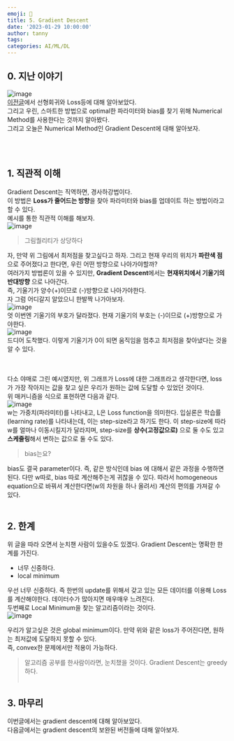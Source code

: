 ```yaml
---
emoji: 🔮
title: 5. Gradient Descent
date: '2023-01-29 10:00:00'
author: tanny
tags: 
categories: AI/ML/DL
---
```


## 0. 지난 이야기
![image](https://user-images.githubusercontent.com/121401159/216059096-c5eeb283-5e96-42f6-bd15-7c64ec2b3137.png)
<br>
[이전글](https://tannybrown.github.io/ai/5/)에서 선형회귀와 Loss등에 대해 알아보았다. <br>
그리고 우린, 스마트한 방법으로 optimal한 파라미터와 bias를 찾기 위해 Numerical Method를 사용한다는 것까지 알아봤다. <br>
그리고 오늘은 Numerical Method인 Gradient Descent에 대해 알아보자.

<br><br>
## 1. 직관적 이해
Gradient Descent는 직역하면, 경사하강법이다.<br> 이 방법은 **Loss가 줄어드는 방향**을 찾아 파라미터와 bias를 업데이트 하는 방법이라고 할 수 있다.<br>
예시를 통한 직관적 이해를 해보자.<br>
![image](https://user-images.githubusercontent.com/121401159/216073365-d46b5057-690c-4186-b7b8-9727fefb9778.png)<br>
> 그림퀄리티가 상당하다 <br>

자, 만약 위 그림에서 최저점을 찾고싶다고 하자. 그리고 현재 우리의 위치가 **파란색 점**으로 주어졌다고 한다면, 우린 어떤 방향으로 나아가야할까?<br>
여러가지 방법론이 있을 수 있지만, **Gradient Descent**에서는 **현재위치에서 기울기의 반대방향** 으로 나아간다.<br>
즉, 기울기가 양수(+)이므로 (-)방향으로 나아가야한다.<br>
자 그럼 어디갈지 알았으니 한발짝 나가아보자. <br>
![image](https://user-images.githubusercontent.com/121401159/216073715-42b5ea14-97f4-426c-af86-c8782d1b95e6.png)
<br>
엇 이번엔 기울기의 부호가 달라졌다. 현재 기울기의 부호는 (-)이므로 (+)방향으로 가야한다.<br>
![image](https://user-images.githubusercontent.com/121401159/216074025-07c7dabd-f67f-4f6c-a464-2e824428d45f.png)<br>
드디어 도착했다. 이렇게 기울기가 0이 되면 움직임을 멈추고 최저점을 찾아냈다는 것을 알 수 있다.<br>

<br><br>
다소 야매로 그린 예시였지만, 위 그래프가 Loss에 대한 그래프라고 생각한다면, loss가 가장 작아지는 값을 찾고 싶은 우리가 원하는 값에 도달할 수 있었던 것이다.<br>
위 매커니즘을 식으로 표현하면 다음과 같다.<br>
![image](https://user-images.githubusercontent.com/121401159/216074281-39220e6e-6ced-42ef-bbdf-d43c76437bc3.png)<br>
w는 가중치(파라미터)를 나타내고, L은 Loss function을 의미한다. 입실론은 학습률(learning rate)를 나타내는데, 이는 step-size라고 하기도 한다. 이 step-size에 따라 w를 얼마나 이동시킬지가 달라지며, step-size를 **상수(고정값으로)** 으로 둘 수도 있고 **스케줄링**해서 변하는 값으로 둘 수도 있다.<br>
> bias는요?

bias도 결국 parameter이다. 즉, 같은 방식인데 bias 에 대해서 같은 과정을 수행하면 된다. 다만 w따로, bias 따로 계산해주는게 귀찮을 수 있다. 따라서 homogeneous equation으로 바꿔서 계산한다면(w의 차원을 하나 올려서) 계산의 편의를 가져갈 수 있다.<br><br>

## 2. 한계
위 글을 따라 오면서 눈치챈 사람이 있을수도 있겠다. Gradient Descent는 명확한 한계를 가진다. <br>
- 너무 신중하다.
- local minimum <br>

우선 너무 신중하다. 즉 한번의 update를 위해서 갖고 있는 모든 데이터를 이용해 Loss를 계산해야한다. 데이터수가 많아지면 매우매우 느려진다.<br>
두번째로 Local Minimum을 찾는 알고리즘이라는 것이다.<br>
![image](https://user-images.githubusercontent.com/121401159/216072186-48307436-a632-4a7a-9a5d-7eeaa6b781a5.png)<br>

우리가 알고싶은 것은 global minimum이다. 만약 위와 같은 loss가 주어진다면, 원하는 최저값에 도달하지 못할 수 있다.<br>
즉, convex한 문제에서만 적용이 가능하다.
> 알고리즘 공부를 한사람이라면, 눈치챘을 것이다. Gradient Descent는 greedy 하다.
<br><br>
## 3. 마무리
이번글에서는 gradient descent에 대해 알아보았다.<br>
다음글에서는 gradient descent의 보완된 버전들에 대해 알아보자.










